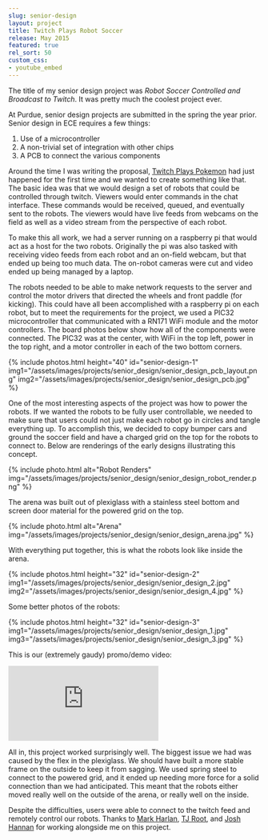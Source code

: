 ```yaml
---
slug: senior-design
layout: project
title: Twitch Plays Robot Soccer
release: May 2015
featured: true
rel_sort: 50
custom_css:
- youtube_embed
---
```


The title of my senior design project was *Robot Soccer Controlled and Broadcast to
Twitch*. It was pretty much the coolest project ever.

At Purdue, senior design projects are submitted in the spring the year prior.
Senior design in ECE requires a few things:

1. Use of a microcontroller
2. A non-trivial set of integration with other chips
3. A PCB to connect the various components

Around the time I was writing the proposal, [Twitch Plays Pokemon][1] had just
happened for the first time and we wanted to create something like that. The
basic idea was that we would design a set of robots that could be controlled
through twitch. Viewers would enter commands in the chat interface. These commands
would be received, queued, and eventually sent to the robots. The viewers would
have live feeds from webcams on the field as well as a video stream from the
perspective of each robot.

To make this all work, we had a server running on a raspberry pi that would
act as a host for the two robots. Originally the pi was also tasked with receiving
video feeds from each robot and an on-field webcam, but that ended up being too
much data. The on-robot cameras were cut and video ended up being managed by a laptop.

The robots needed to be able to make network requests to the server and control
the motor drivers that directed the wheels and front paddle (for kicking). This
could have all been accomplished with a raspberry pi on each robot, but to meet
the requirements for the project, we used a PIC32 microcontroller that communicated
with a RN171 WiFi module and the motor controllers. The board photos below show
how all of the components were connected. The PIC32 was at the center, with WiFi
in the top left, power in the top right, and a motor controller in each of the
two bottom corners.

{% include photos.html
  height="40" id="senior-design-1"
  img1="/assets/images/projects/senior_design/senior_design_pcb_layout.png"
  img2="/assets/images/projects/senior_design/senior_design_pcb.jpg"
%}

One of the most interesting aspects of the project was how to power the robots.
If we wanted the robots to be fully user controllable, we needed to make sure
that users could not just make each robot go in circles and tangle everything up.
To accomplish this, we decided to copy bumper cars and ground the soccer field
and have a charged grid on the top for the robots to connect to. Below are
renderings of the early designs illustrating this concept.

{% include photo.html alt="Robot Renders" img="/assets/images/projects/senior_design/senior_design_robot_render.png" %}

The arena was built out of plexiglass with a stainless steel bottom and screen
door material for the powered grid on the top.

{% include photo.html alt="Arena" img="/assets/images/projects/senior_design/senior_design_arena.jpg" %}

With everything put together, this is what the robots look like inside the
arena.

{% include photos.html
  height="32" id="senior-design-2"
  img1="/assets/images/projects/senior_design/senior_design_2.jpg"
  img2="/assets/images/projects/senior_design/senior_design_4.jpg"
%}

Some better photos of the robots:

{% include photos.html
  height="32" id="senior-design-3"
  img1="/assets/images/projects/senior_design/senior_design_1.jpg"
  img3="/assets/images/projects/senior_design/senior_design_3.jpg"
%}

This is our (extremely gaudy) promo/demo video:

<div class="video-container">
<iframe class="video" src="https://www.youtube.com/embed/29wN6f5H5uw" frameborder="0" allowfullscreen></iframe>
</div>

All in, this project worked surprisingly well. The biggest issue we had was
caused by the flex in the plexiglass. We should have built a more stable frame
on the outside to keep it from sagging. We used spring steel to connect to the
powered grid, and it ended up needing more force for a solid connection than we
had anticipated. This meant that the robots either moved really well on the
outside of the arena, or really well on the inside.

Despite the difficulties, users were able to connect to the twitch feed and
remotely control our robots. Thanks to [Mark Harlan][2], [TJ Root][3], and
[Josh Hannan][4] for working alongside me on this project.

[1]: https://en.wikipedia.org/wiki/Twitch_Plays_Pokémon
[2]: https://www.linkedin.com/in/mark-harlan-b187a558
[3]: https://www.linkedin.com/in/tj-root-a3b07548/
[4]: https://www.linkedin.com/in/joshua-hannan-85124a83/
